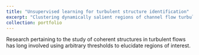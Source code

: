 ```yaml
---
title: "Unsupervised learning for turbulent structure identification"
excerpt: "Clustering dynamically salient regions of channel flow turbulence <br/><img src='/images/vortex.PNG'>"
collection: portfolio
---
```


Research pertaining to the study of coherent structures in turbulent flows has long involved using arbitrary thresholds to elucidate regions of interest. 
